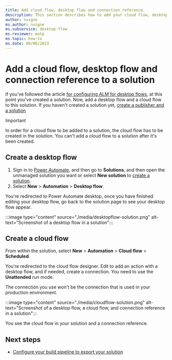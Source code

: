 ```yaml
---
title: Add cloud flow, desktop flow and connection reference.
description: This section describes how to add your cloud flow, desktop flow and connection references to your solution.
author: nvigne
ms.author: nvigne
ms.subservice: desktop-flow
ms.reviewer: matp
ms.topic: how-to
ms.date: 09/06/2023
---
```


# Add a cloud flow, desktop flow and connection reference to a solution

If you've followed the article [for configuring ALM for desktop flows](alm-intro.md), at this point you've created a solution. Now, add a desktop flow and a cloud flow to this solution. If you haven't created a solution yet, [create a publisher and a solution](/power-platform/alm/solution-concepts-alm#solution-lifecycle)

> [!IMPORTANT]
> In order for a cloud flow to be added to a solution, the cloud flow has to be created in the solution. You can't add a cloud flow to a solution after it's been created.

## Create a desktop flow

1. Sign in to [Power Automate](https://make.powerautomate.com), and then go to **Solutions**, and then open the unmanaged solution you want or select **New solution** to [create a solution](/power-apps/maker/data-platform/create-solution).
1. Select **New** > **Automation** > **Desktop flow**.

You're redirected to Power Automate desktop, once you have finished editing your desktop flow, go back to the solution page to see your desktop flow appear.

:::image type="content" source="./media/desktopflow-solution.png" alt-text="Screenshot of a desktop flow in a solution":::

## Create a cloud flow

From within the solution, select **New** > **Automation** > **Cloud flow** > **Scheduled**.

You're redirected to the cloud flow designer. Edit to add an action with a desktop flow, and if needed, create a connection. You need to use the **Unattended** run mode.

The connection you use won't be the connection that is used in your production environment.

:::image type="content" source="./media/cloudflow-solution.png" alt-text="Screenshot of a desktop flow, a cloud flow, and connection reference in a solution":::

You see the cloud flow in your solution and a connection reference.

## Next steps

- [Configure your build pipeline to export your solution](/power-platform/alm/devops-build-tool-tasks#build-pipeline-export-solution-from-development)
